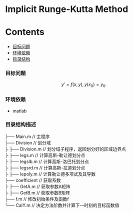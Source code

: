 # Implicit Runge-Kutta Method

# Contents
- [目标问题](#目标问题)
- [环境依赖](#环境依赖)
- [目录结构](#目录结构描述)

### 目标问题
$$
y'= f(x,y),y(x_0)=y_0.
$$

### 环境依赖
* matlab

### 目录结构描述
├── Main.m                      // 主程序 </br>
├── Division                    // 划分域 </br>
├   ├── Division.m              // 划分域子程序，返回划分好的区域边界点 </br>
├   ├── legs.m                  // 计算高斯-勒让德划分点 </br>
├   ├── legslb.m                // 计算高斯-洛巴托划分点 </br>
├   ├── legsrd.m                // 计算高斯-拉道划分点 </br>
├   ├── lepoly.m                // 计算勒让德多项式及其导数 </br>
├── coefficient                 // 获取系数 </br>
├   ├── GetA.m                  // 获取参数A矩阵 </br>
├   ├── GetB.m                  // 获取参数B矩阵 </br>
├── f.m                         // 修改初始条件及函数f </br>
└── CalY.m                      // 决定方法阶数并计算下一时刻的目标函数值
